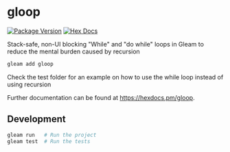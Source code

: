 # gloop

[![Package Version](https://img.shields.io/hexpm/v/gloop)](https://hex.pm/packages/gloop)
[![Hex Docs](https://img.shields.io/badge/hex-docs-ffaff3)](https://hexdocs.pm/gloop/)

Stack-safe, non-UI blocking "While" and "do while" loops in Gleam to reduce the mental burden caused by recursion

```sh
gleam add gloop
```
Check the test folder for an example on how to use the while loop instead of using recursion

Further documentation can be found at <https://hexdocs.pm/gloop>.

## Development

```sh
gleam run   # Run the project
gleam test  # Run the tests
```
